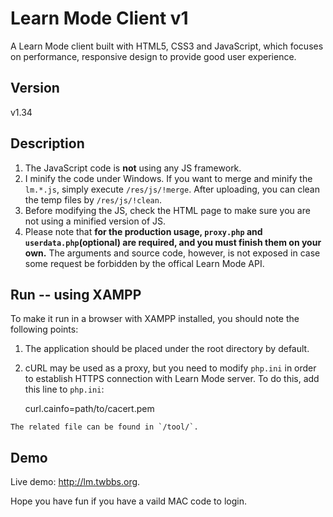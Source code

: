 Learn Mode Client v1
================

A Learn Mode client built with HTML5, CSS3 and JavaScript, which focuses on performance, responsive design to provide good user experience.

Version
------
v1.34

Description
------
 1.  The JavaScript code is **not** using any JS framework. 
 2.  I minify the code under Windows. If you want to merge and minify the `lm.*.js`, simply execute `/res/js/!merge`. After uploading, you can clean the temp files by `/res/js/!clean`.
 3.  Before modifying the JS, check the HTML page to make sure you are not using a minified version of JS.
 4.  Please note that **for the production usage, `proxy.php` and `userdata.php`(optional) are required, and you must finish them on your own.** The arguments and source code, however, is not exposed in case some request be forbidden by the offical Learn Mode API.

Run -- using XAMPP
------
To make it run in a browser with XAMPP installed, you should note the following points:
 1.  The application should be placed under the root directory by default.
 2.  cURL may be used as a proxy, but you need to modify `php.ini` in order to establish HTTPS connection with Learn Mode server. To do this, add this line to `php.ini`:

		curl.cainfo=path/to/cacert.pem

	The related file can be found in `/tool/`.

Demo
------
Live demo: http://lm.twbbs.org.

Hope you have fun if you have a vaild MAC code to login.
